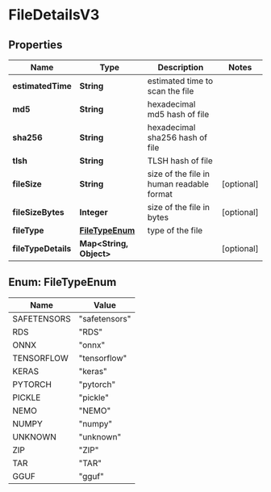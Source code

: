 

# FileDetailsV3


## Properties

| Name | Type | Description | Notes |
|------------ | ------------- | ------------- | -------------|
|**estimatedTime** | **String** | estimated time to scan the file |  |
|**md5** | **String** | hexadecimal md5 hash of file |  |
|**sha256** | **String** | hexadecimal sha256 hash of file |  |
|**tlsh** | **String** | TLSH hash of file |  |
|**fileSize** | **String** | size of the file in human readable format |  [optional] |
|**fileSizeBytes** | **Integer** | size of the file in bytes |  [optional] |
|**fileType** | [**FileTypeEnum**](#FileTypeEnum) | type of the file |  |
|**fileTypeDetails** | **Map&lt;String, Object&gt;** |  |  [optional] |



## Enum: FileTypeEnum

| Name | Value |
|---- | -----|
| SAFETENSORS | &quot;safetensors&quot; |
| RDS | &quot;RDS&quot; |
| ONNX | &quot;onnx&quot; |
| TENSORFLOW | &quot;tensorflow&quot; |
| KERAS | &quot;keras&quot; |
| PYTORCH | &quot;pytorch&quot; |
| PICKLE | &quot;pickle&quot; |
| NEMO | &quot;NEMO&quot; |
| NUMPY | &quot;numpy&quot; |
| UNKNOWN | &quot;unknown&quot; |
| ZIP | &quot;ZIP&quot; |
| TAR | &quot;TAR&quot; |
| GGUF | &quot;gguf&quot; |



